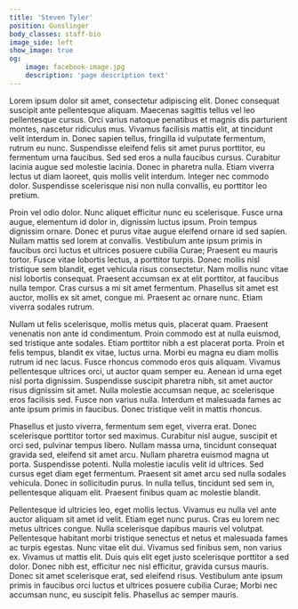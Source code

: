 ```yaml
---
title: 'Steven Tyler'
position: Gunslinger
body_classes: staff-bio
image_side: left
show_image: true
og:
    image: facebook-image.jpg
    description: 'page description text'
---
```


Lorem ipsum dolor sit amet, consectetur adipiscing elit. Donec consequat suscipit ante pellentesque aliquam. Maecenas sagittis tellus vel leo pellentesque cursus. Orci varius natoque penatibus et magnis dis parturient montes, nascetur ridiculus mus. Vivamus facilisis mattis elit, at tincidunt velit interdum in. Donec sapien tellus, fringilla id vulputate fermentum, rutrum eu nunc. Suspendisse eleifend felis sit amet purus porttitor, eu fermentum urna faucibus. Sed sed eros a nulla faucibus cursus. Curabitur lacinia augue sed molestie lacinia. Donec in pharetra nulla. Etiam viverra lectus ut diam laoreet, quis mollis velit interdum. Integer nec commodo dolor. Suspendisse scelerisque nisi non nulla convallis, eu porttitor leo pretium.

Proin vel odio dolor. Nunc aliquet efficitur nunc eu scelerisque. Fusce urna augue, elementum id dolor in, dignissim luctus ipsum. Proin tempus dignissim ornare. Donec et purus vitae augue eleifend ornare id sed sapien. Nullam mattis sed lorem at convallis. Vestibulum ante ipsum primis in faucibus orci luctus et ultrices posuere cubilia Curae; Praesent eu mauris tortor. Fusce vitae lobortis lectus, a porttitor turpis. Donec mollis nisl tristique sem blandit, eget vehicula risus consectetur. Nam mollis nunc vitae nisl lobortis consequat. Praesent accumsan ex at elit porttitor, at faucibus nulla tempor. Cras cursus a mi sit amet fermentum. Phasellus sit amet est auctor, mollis ex sit amet, congue mi. Praesent ac ornare nunc. Etiam viverra sodales rutrum.

Nullam ut felis scelerisque, mollis metus quis, placerat quam. Praesent venenatis non ante id condimentum. Proin commodo est at nulla euismod, sed tristique ante sodales. Etiam porttitor nibh a est placerat porta. Proin et felis tempus, blandit ex vitae, luctus urna. Morbi eu magna eu diam mollis rutrum id nec lacus. Fusce rhoncus commodo eros quis aliquam. Vivamus pellentesque ultrices orci, ut auctor quam semper eu. Aenean id urna eget nisl porta dignissim. Suspendisse suscipit pharetra nibh, sit amet auctor risus dignissim sit amet. Nulla molestie accumsan neque, ac scelerisque eros facilisis sed. Fusce non varius nulla. Interdum et malesuada fames ac ante ipsum primis in faucibus. Donec tristique velit in mattis rhoncus.

Phasellus et justo viverra, fermentum sem eget, viverra erat. Donec scelerisque porttitor tortor sed maximus. Curabitur nisl augue, suscipit et orci sed, pulvinar tempus libero. Nullam massa urna, tincidunt consequat gravida sed, eleifend sit amet arcu. Nullam pharetra euismod magna ut porta. Suspendisse potenti. Nulla molestie iaculis velit id ultrices. Sed cursus eget diam eget fermentum. Praesent sit amet arcu sed nulla sodales vehicula. Donec in sollicitudin purus. In nulla tellus, tincidunt sed sem in, pellentesque aliquam elit. Praesent finibus quam ac molestie blandit.

Pellentesque id ultricies leo, eget mollis lectus. Vivamus eu nulla vel ante auctor aliquam sit amet id velit. Etiam eget nunc purus. Cras eu lorem nec metus ultrices congue. Nulla scelerisque dapibus mauris vel volutpat. Pellentesque habitant morbi tristique senectus et netus et malesuada fames ac turpis egestas. Nunc vitae elit dui. Vivamus sed finibus sem, non varius ex. Vivamus ut mattis elit. Duis quis elit eget justo scelerisque porttitor a sed dolor. Donec nibh est, efficitur nec nisl efficitur, gravida cursus mauris. Donec sit amet scelerisque erat, sed eleifend risus. Vestibulum ante ipsum primis in faucibus orci luctus et ultrices posuere cubilia Curae; Morbi nec accumsan nunc, eu suscipit felis. Phasellus ac semper mauris.
